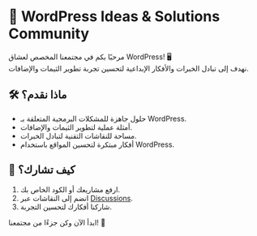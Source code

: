 # 🌟 WordPress Ideas & Solutions Community  

مرحبًا بكم في مجتمعنا المخصص لعشاق WordPress! 🖥️  
نهدف إلى تبادل الخبرات والأفكار الإبداعية لتحسين تجربة تطوير الثيمات والإضافات.

## 🛠️ ماذا نقدم؟  
- حلول جاهزة للمشكلات البرمجية المتعلقة بـ WordPress.  
- أمثلة عملية لتطوير الثيمات والإضافات.  
- مساحة للنقاشات التقنية لتبادل الخبرات.  
- أفكار مبتكرة لتحسين المواقع باستخدام WordPress.  

## 🤝 كيف تشارك؟  
1. ارفع مشاريعك أو الكود الخاص بك.  
2. انضم إلى النقاشات عبر [Discussions](https://github.com/Abdou7sn/.github.git).  
3. شاركنا أفكارك لتحسين التجربة.  

ابدأ الآن وكن جزءًا من مجتمعنا! 🚀  
